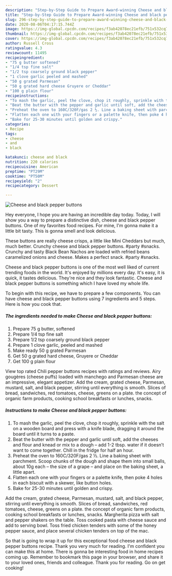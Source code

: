 ```yaml
---
description: "Step-by-Step Guide to Prepare Award-winning Cheese and black pepper buttons"
title: "Step-by-Step Guide to Prepare Award-winning Cheese and black pepper buttons"
slug: 296-step-by-step-guide-to-prepare-award-winning-cheese-and-black-pepper-buttons
date: 2020-08-06T04:17:15.744Z
image: https://img-global.cpcdn.com/recipes/f3ab42078ec21efb/751x532cq70/cheese-and-black-pepper-buttons-recipe-main-photo.jpg
thumbnail: https://img-global.cpcdn.com/recipes/f3ab42078ec21efb/751x532cq70/cheese-and-black-pepper-buttons-recipe-main-photo.jpg
cover: https://img-global.cpcdn.com/recipes/f3ab42078ec21efb/751x532cq70/cheese-and-black-pepper-buttons-recipe-main-photo.jpg
author: Russell Cross
ratingvalue: 4.3
reviewcount: 11495
recipeingredient:
- "75 g butter softened"
- "1/4 tsp fine salt"
- "1/2 tsp coarsely ground black pepper"
- "1 clove garlic peeled and mashed"
- "50 g grated Parmesan"
- "50 g grated hard cheese Gruyere or Cheddar"
- "100 g plain flour"
recipeinstructions:
- "To mash the garlic, peel the clove, chop it roughly, sprinkle with the salt on a wooden board and press with a knife blade, dragging it around the board until it turns to a paste."
- "Beat the butter with the pepper and garlic until soft, add the cheeses and flour and knead or mix to a dough – add 1-2 tbsp. water if it doesn’t want to come together. Chill in the fridge for half an hour."
- "Preheat the oven to 160C/320F/gas 2 ½. Line a baking sheet with parchment. Scoop chunks of the dough and shape them into small balls, about 10g each – the size of a grape – and place on the baking sheet, a little apart."
- "Flatten each one with your fingers or a palette knife, then poke 4 holes in each biscuit with a skewer, like button holes."
- "Bake for 25-30 minutes until golden and crispy."
categories:
- Recipe
tags:
- cheese
- and
- black

katakunci: cheese and black 
nutrition: 220 calories
recipecuisine: American
preptime: "PT29M"
cooktime: "PT50M"
recipeyield: "2"
recipecategory: Dessert

---
```



![Cheese and black pepper buttons](https://img-global.cpcdn.com/recipes/f3ab42078ec21efb/751x532cq70/cheese-and-black-pepper-buttons-recipe-main-photo.jpg)

Hey everyone, I hope you are having an incredible day today. Today, I will show you a way to prepare a distinctive dish, cheese and black pepper buttons. One of my favorites food recipes. For mine, I'm gonna make it a little bit tasty. This is gonna smell and look delicious.

These buttons are really cheese crisps, a little like Mini Cheddars but much, much better. Crunchy cheese and black pepper buttons. #party #snacks. Crunchy and tasty Black Bean Nachos are loaded with refried beans caramelized onions and cheese. Makes a perfect snack. #party #snacks.

Cheese and black pepper buttons is one of the most well liked of current trending foods in the world. It's enjoyed by millions every day. It's easy, it is quick, it tastes delicious. They're nice and they look fantastic. Cheese and black pepper buttons is something which I have loved my whole life.


To begin with this recipe, we have to prepare a few components. You can have cheese and black pepper buttons using 7 ingredients and 5 steps. Here is how you cook that.

<!--inarticleads1-->

##### The ingredients needed to make Cheese and black pepper buttons:

1. Prepare 75 g butter, softened
1. Prepare 1/4 tsp fine salt
1. Prepare 1/2 tsp coarsely ground black pepper
1. Prepare 1 clove garlic, peeled and mashed
1. Make ready 50 g grated Parmesan
1. Get 50 g grated hard cheese, Gruyere or Cheddar
1. Get 100 g plain flour


View top rated Chili pepper buttons recipes with ratings and reviews. Airy gougères (cheese puffs) loaded with manchego and Parmesan cheese are an impressive, elegant appetizer. Add the cream, grated cheese, Parmesan, mustard, salt, and black pepper, stirring until everything is smooth. Slices of bread, sandwiches, red tomatoes, cheese, greens on a plate. the concept of organic farm products, cooking school breakfasts or lunches, snacks. 

<!--inarticleads2-->

##### Instructions to make Cheese and black pepper buttons:

1. To mash the garlic, peel the clove, chop it roughly, sprinkle with the salt on a wooden board and press with a knife blade, dragging it around the board until it turns to a paste.
1. Beat the butter with the pepper and garlic until soft, add the cheeses and flour and knead or mix to a dough – add 1-2 tbsp. water if it doesn’t want to come together. Chill in the fridge for half an hour.
1. Preheat the oven to 160C/320F/gas 2 ½. Line a baking sheet with parchment. Scoop chunks of the dough and shape them into small balls, about 10g each – the size of a grape – and place on the baking sheet, a little apart.
1. Flatten each one with your fingers or a palette knife, then poke 4 holes in each biscuit with a skewer, like button holes.
1. Bake for 25-30 minutes until golden and crispy.


Add the cream, grated cheese, Parmesan, mustard, salt, and black pepper, stirring until everything is smooth. Slices of bread, sandwiches, red tomatoes, cheese, greens on a plate. the concept of organic farm products, cooking school breakfasts or lunches, snacks. Margherita pizza with salt and pepper shakers on the table. Toss cooked pasta with cheese sauce and add to serving bowl. Toss fried chicken tenders with some of the honey pepper sauce, and place several chicken tenders on top of the mac. 

So that is going to wrap it up for this exceptional food cheese and black pepper buttons recipe. Thank you very much for reading. I'm confident you can make this at home. There is gonna be interesting food in home recipes coming up. Remember to bookmark this page in your browser, and share it to your loved ones, friends and colleague. Thank you for reading. Go on get cooking!
